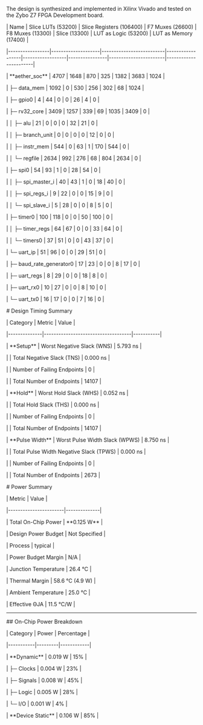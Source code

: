 The design is synthesized and implemented in Xilinx Vivado and tested on the Zybo Z7 FPGA Development board.

| Name            | Slice LUTs (53200) | Slice Registers (106400) | F7 Muxes (26600) | F8 Muxes (13300) | Slice (13300) | LUT as Logic (53200) | LUT as Memory (17400) |

|-----------------|--------------------|--------------------------|------------------|------------------|----------------|-----------------------|-----------------------|

| \*\*aether\_soc\*\*  | 4707               | 1648                     | 870              | 325              | 1382           | 3683                  | 1024                  |

| ├─ data\_mem     | 1092               | 0                        | 530              | 256              | 302            | 68                    | 1024                  |

| ├─ gpio0        | 4                  | 44                       | 0                | 0                | 26             | 4                     | 0                     |

| ├─ rv32\_core    | 3409               | 1257                     | 339              | 69               | 1035           | 3409                  | 0                     |

| │  ├─ alu       | 21                 | 0                        | 0                | 0                | 32             | 21                    | 0                     |

| │  ├─ branch\_unit | 0                | 0                        | 0                | 0                | 12             | 0                     | 0                     |

| │  ├─ instr\_mem | 544                | 0                        | 63               | 1                | 170            | 544                   | 0                     |

| │  └─ regfile   | 2634               | 992                      | 276              | 68               | 804            | 2634                  | 0                     |

| ├─ spi0         | 54                 | 93                       | 1                | 0                | 28             | 54                    | 0                     |

| │  ├─ spi\_master\_i | 40              | 43                       | 1                | 0                | 18             | 40                    | 0                     |

| │  ├─ spi\_regs\_i   | 9               | 22                       | 0                | 0                | 15             | 9                     | 0                     |

| │  └─ spi\_slave\_i  | 5               | 28                       | 0                | 0                | 8              | 5                     | 0                     |

| ├─ timer0       | 100                | 118                      | 0                | 0                | 50             | 100                   | 0                     |

| │  ├─ timer\_regs  | 64               | 67                       | 0                | 0                | 33             | 64                    | 0                     |

| │  └─ timers0     | 37               | 51                       | 0                | 0                | 43             | 37                    | 0                     |

| └─ uart\_ip      | 51                 | 96                       | 0                | 0                | 29             | 51                    | 0                     |

|    ├─ baud\_rate\_generator0 | 17      | 23                       | 0                | 0                | 8              | 17                    | 0                     |

|    ├─ uart\_regs          | 8         | 29                       | 0                | 0                | 18             | 8                     | 0                     |

|    ├─ uart\_rx0           | 10        | 27                       | 0                | 0                | 8              | 10                    | 0                     |

|    └─ uart\_tx0           | 16        | 17                       | 0                | 0                | 7              | 16                    | 0                     |



\# Design Timing Summary



| Category     | Metric                             | Value     |

|--------------|------------------------------------|-----------|

| \*\*Setup\*\*    | Worst Negative Slack (WNS)         | 5.793 ns  |

|              | Total Negative Slack (TNS)         | 0.000 ns  |

|              | Number of Failing Endpoints        | 0         |

|              | Total Number of Endpoints          | 14107     |

| \*\*Hold\*\*     | Worst Hold Slack (WHS)             | 0.052 ns  |

|              | Total Hold Slack (THS)             | 0.000 ns  |

|              | Number of Failing Endpoints        | 0         |

|              | Total Number of Endpoints          | 14107     |

| \*\*Pulse Width\*\* | Worst Pulse Width Slack (WPWS)  | 8.750 ns  |

|              | Total Pulse Width Negative Slack (TPWS) | 0.000 ns |

|              | Number of Failing Endpoints        | 0         |

|              | Total Number of Endpoints          | 2673      |





\# Power Summary



| Metric                | Value        |

|-----------------------|--------------|

| Total On-Chip Power   | \*\*0.125 W\*\*  |

| Design Power Budget   | Not Specified |

| Process               | typical      |

| Power Budget Margin   | N/A          |

| Junction Temperature  | 26.4 °C      |

| Thermal Margin        | 58.6 °C (4.9 W) |

| Ambient Temperature   | 25.0 °C      |

| Effective ΘJA         | 11.5 °C/W    |



---



\## On-Chip Power Breakdown



| Category  | Power   | Percentage |

|-----------|---------|------------|

| \*\*Dynamic\*\* | 0.019 W | 15% |

| ├─ Clocks   | 0.004 W | 23% |

| ├─ Signals  | 0.008 W | 45% |

| ├─ Logic    | 0.005 W | 28% |

| └─ I/O      | 0.001 W | 4%  |

| \*\*Device Static\*\* | 0.106 W | 85% |



